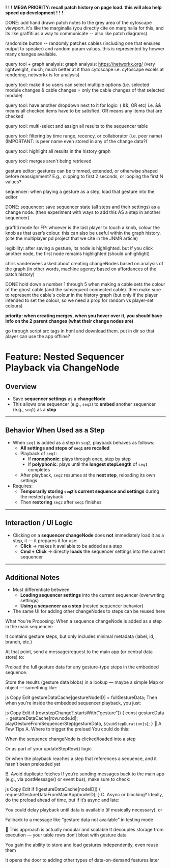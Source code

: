 **!**
**!**
**!**
**MEGA PRIORITY: recall patch history on page load. this will also help speed up development**
**!**
**!**
**!**

DONE: add hand drawn patch notes to the grey area of the cytoscape viewport. it's like the marginalia (you directly cite on marginalia for this, and its like graffiti as a way to communicate -- also like patch diagrams)

randomize button -- randomly patches cables (including one that ensures output to speaker) and random param values. this is represented by howver many changes available. 


query tool + graph analysis: graph analysis: https://networkx.org/ (very lightweight, much, much better at it than cytoscape i.e. cytoscape excels at rendering, networkx is for analysis)

query tool: make it so users can select multiple options (i.e. selected module changes & cable changes = only the cable changes of that selected module)

query tool: have another dropdown next to it for logic: ( &&, OR etc) i.e. && means all checked items have to be satisfied, OR means any items that are checked

query tool: multi-select and assign all results to the sequencer table

query tool: filtering by time range, recency, or collaborator (i.e. peer name) (IMPORTANT: is peer name even stored in any of the change data?)

query tool: highlight all results in the history graph

query tool: merges aren't being retrieved

gesture editor: gestures can be trimmed, extended, or otherwise shaped before reassignment? E.g., clipping to first 2 seconds, or looping the first N values?

sequencer: when playing a gesture as a step, load that gesture into the editor

DONE: sequencer: save sequencer state (all steps and their settings) as a change node. (then experiment with ways to add this AS a step in another sequencer)


graffiti mode for FP: whoever is the last player to touch a knob, colour the knob as that user’s colour. this can also be useful within the graph history. (cite the multiplayer pd project that we cite in the JNMR article)

legibility: after saving a gesture, its node is highlighted. but if you click another node, the first node remains highlighted (should unhighlight)

chris vanderwees asked about creating changeNodes based on analysis of the graph (in other words, machine agency based on affordances of the patch history)

DONE hold down a number 1 through 5 when making a cable sets the colour of the ghost cable (and the subsequent connected cable). then make sure to represent the cable's colour in the history graph (but only if the player intended to set the colour, so we need a prop for random vs player-set colours)

**priority: when creating merges, when you hover over it, you should have info on the 2 parent changes (what their change nodes are)**

go through script src tags in html and download them. put in dir so that player can use the app offline?

# Feature: Nested Sequencer Playback via ChangeNode

## Overview
- Save **sequencer settings** as a **changeNode**
- This allows one sequencer (e.g., `seq2`) to **embed** another sequencer (e.g., `seq1`) as a **step**

---

## Behavior When Used as a Step

- When `seq1` is added as a step in `seq2`, playback behaves as follows:
  - **All settings and steps of `seq1` are recalled**
  - Playback of `seq1`:
    - If **monophonic**: plays through once, step by step
    - If **polyphonic**: plays until the **longest stepLength** of `seq1` completes
  - After playback, `seq2` resumes at the **next step**, reloading its own settings
- Requires:
  - **Temporarily storing `seq2`’s current sequence and settings** during the nested playback
  - Then **restoring** `seq2` after `seq1` finishes

---

## Interaction / UI Logic

- Clicking on a **sequencer changeNode** does **not** immediately load it as a step, it — it prepares it for use:
  - **Click** → makes it available to be added as a step
  - **Cmd + Click** → directly **loads** the sequencer settings into the current sequencer

---

## Additional Notes

- Must differentiate between:
  - **Loading sequencer settings** into the current sequencer (overwriting settings)
  - **Using a sequencer as a step** (nested sequencer behavior)
- The same UI for adding other changeNodes to steps can be reused here


What You're Proposing:
When a sequence changeNode is added as a step in the main sequencer:

It contains gesture steps, but only includes minimal metadata (label, id, branch, etc.)

At that point, send a message/request to the main app (or central data store) to:

Preload the full gesture data for any gesture-type steps in the embedded sequence.

Store the results (gesture data blobs) in a lookup — maybe a simple Map or object — something like:

js
Copy
Edit
gestureDataCache[gestureNodeID] = fullGestureData;
Then when you're inside the embedded sequencer playback, you just:

js
Copy
Edit
if (row.stepChange?.startsWith("gesture")) {
  const gestureData = gestureDataCache[row.node.id];
  playGestureFromSequencerStep(gestureData, `${subStepDuration}s`);
}
🔧 A Few Tips
A. Where to trigger the preload
You could do this:

When the sequence changeNode is clicked/loaded into a step

Or as part of your updateStepRow() logic

Or when the playback reaches a step that references a sequence, and it hasn't been preloaded yet

B. Avoid duplicate fetches
If you’re sending messages back to the main app (e.g., via postMessage() or event bus), make sure to check:

js
Copy
Edit
if (!gestureDataCache[nodeID]) {
  requestGestureDataFromMainApp(nodeID);
}
C. Async or blocking?
Ideally, do the preload ahead of time, but if it’s async and late:

You could delay playback until data is available (if musically necessary), or

Fallback to a message like “gesture data not available” in testing mode

🧠 This approach is actually modular and scalable
It decouples storage from execution — your table rows don’t bloat with gesture data

You gain the ability to store and load gestures independently, even reuse them

It opens the door to adding other types of data-on-demand features later